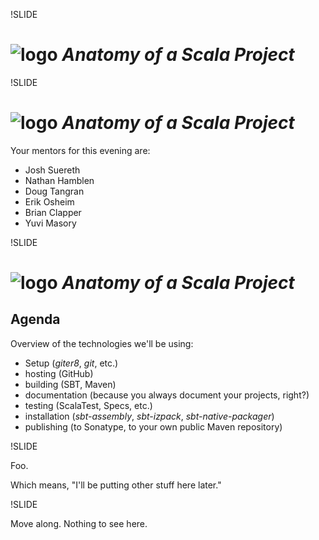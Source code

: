 !SLIDE

# ![logo](logo-2012.png) _Anatomy of a Scala Project_

!SLIDE

# ![logo](logo-2012.png) _Anatomy of a Scala Project_

Your mentors for this evening are:

* Josh Suereth
* Nathan Hamblen
* Doug Tangran
* Erik Osheim
* Brian Clapper
* Yuvi Masory

!SLIDE

# ![logo](logo-2012.png) _Anatomy of a Scala Project_

## Agenda

Overview of the technologies we'll be using:

* Setup (_giter8_, _git_, etc.)
* hosting (GitHub)
* building (SBT, Maven)
* documentation (because you always document your projects, right?)
* testing (ScalaTest, Specs, etc.)
* installation (_sbt-assembly_, _sbt-izpack_, _sbt-native-packager_)
* publishing (to Sonatype, to your own public Maven repository)

!SLIDE

Foo.

Which means, "I'll be putting other stuff here later."

!SLIDE

Move along. Nothing to see here.
